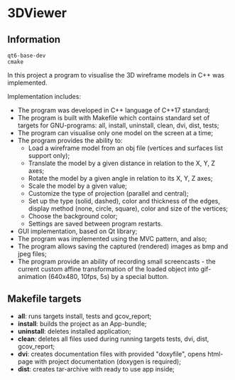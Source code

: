 # 3DViewer

## Information

```To run you need to install:
qt6-base-dev
cmake
```

In this project a program to visualise the 3D wireframe models in C++ was implemented. 

Implementation includes:
- The program was developed in C++ language of C++17 standard;
- The program is built with Makefile which contains standard set of targets for GNU-programs: all, install, uninstall, clean, dvi, dist, tests;
- The program can visualise only one model on the screen at a time;
- The program provides the ability to:
    - Load a wireframe model from an obj file (vertices and surfaces list support only);
    - Translate the model by a given distance in relation to the X, Y, Z axes;
    - Rotate the model by a given angle in relation to its X, Y, Z axes;
    - Scale the model by a given value;
    - Customize the type of projection (parallel and central);
    - Set up the type (solid, dashed), color and thickness of the edges, display method (none, circle, square), color and size of the vertices;
    - Choose the background color;
    - Settings are saved between program restarts.
- GUI implementation, based on Qt library;
- The program was implemented using the MVC pattern, and also;
- The program allows saving the captured (rendered) images as bmp and jpeg files;
- The program provide an ability of recording small screencasts - the current custom affine transformation of the loaded object into gif-animation (640x480, 10fps, 5s) by a special button.

## Makefile targets
 - **all**: runs targets install,  tests and gcov_report;
 - **install**: builds the project as an App-bundle;
 - **uninstall**: deletes installed application;
 - **clean**: deletes all files used during running targets tests, dvi, dist, gcov_report;
 - **dvi**: creates documentation files with provided "doxyfile", opens html-page with project documentation (doxygen is required);
 - **dist**: creates tar-archive with ready to use app inside;
